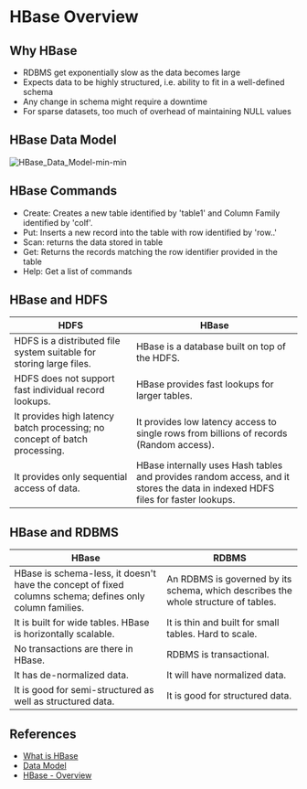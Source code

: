 # HBase Overview

## Why HBase
- RDBMS get exponentially slow as the data becomes large
- Expects data to be highly structured, i.e. ability to fit in a well-defined schema
- Any change in schema might require a downtime
- For sparse datasets, too much of overhead of maintaining NULL values

## HBase Data Model
![HBase_Data_Model-min-min](https://www.wailian.work/images/2019/05/22/HBase_Data_Model-min-min.png)

## HBase Commands
- Create: Creates a new table identified by 'table1' and Column Family identified by 'colf'.
- Put: Inserts a new record into the table with row identified by 'row..'
- Scan: returns the data stored in table
- Get: Returns the records matching the row identifier provided in the table
- Help: Get a list of commands

## HBase and HDFS

HDFS | HBase
----|----
HDFS is a distributed file system suitable for storing large files. | HBase is a database built on top of the HDFS.
HDFS does not support fast individual record lookups. | HBase provides fast lookups for larger tables.
It provides high latency batch processing; no concept of batch processing. | It provides low latency access to single rows from billions of records (Random access).
It provides only sequential access of data. | HBase internally uses Hash tables and provides random access, and it stores the data in indexed HDFS files for faster lookups.

## HBase and RDBMS

HBase | RDBMS
----|----
HBase is schema-less, it doesn't have the concept of fixed columns schema; defines only column families. | An RDBMS is governed by its schema, which describes the whole structure of tables.
It is built for wide tables. HBase is horizontally scalable. | It is thin and built for small tables. Hard to scale.
No transactions are there in HBase. | RDBMS is transactional.
It has de-normalized data. | It will have normalized data.
It is good for semi-structured as well as structured data. | It is good for structured data.

## References
- [What is HBase](https://www.javatpoint.com/what-is-hbase)
- [Data Model](https://www.javatpoint.com/hbase-data-model)
- [HBase - Overview](https://www.tutorialspoint.com/hbase/hbase_overview.htm)